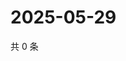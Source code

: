 # 2025-05-29

共 0 条

<!-- BEGIN ZHIHUQUESTIONS -->
<!-- 最后更新时间 Thu May 29 2025 22:11:32 GMT+0800 (China Standard Time) -->

<!-- END ZHIHUQUESTIONS -->
